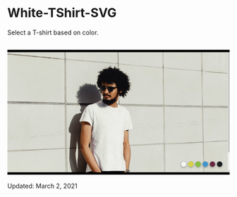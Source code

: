 # White-TShirt-SVG
<p>
  Select a T-shirt based on color.
</p>
<br/>
<img src="t-shirt.gif"/> 
<br/>
<p>Updated: March 2, 2021 </p>
